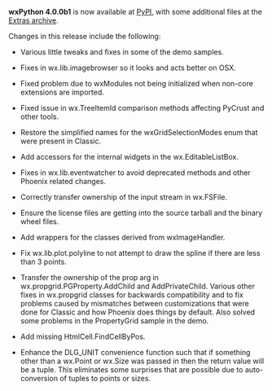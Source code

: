 <!--
.. title: wxPython 4.0.0b1 Released
.. slug: wxpython-4.0.0b1-release
.. date: 2017-07-22 16:35:19 UTC
.. tags: Development, Release, Phoenix
.. category: 
.. link: 
.. description: 
.. type: text
-->

**wxPython 4.0.0b1** is now available at 
[PyPI](https://pypi.python.org/pypi/wxPython/4.0.0b1), with some 
additional files at the 
[Extras archive](https://extras.wxPython.org/wxPython4/extras/).

Changes in this release include the following:

* Various little tweaks and fixes in some of the demo samples.

* Fixes in wx.lib.imagebrowser so it looks and acts better on OSX.

* Fixed problem due to wxModules not being initialized when non-core
  extensions are imported.

* Fixed issue in wx.TreeItemId comparison methods affecting PyCrust and
  other tools.

* Restore the simplified names for the wxGridSelectionModes enum that were
  present in Classic.

* Add accessors for the internal widgets in the wx.EditableListBox.

* Fixes in wx.lib.eventwatcher to avoid deprecated methods and other Phoenix
  related changes.

* Correctly transfer ownership of the input stream in wx.FSFile.

* Ensure the license files are getting into the source tarball and the
  binary wheel files.

* Add wrappers for the classes derived from wxImageHandler.

* Fix wx.lib.plot.polyline to not attempt to draw the spline if there are
  less than 3 points.

* Transfer the ownership of the prop arg in wx.propgrid.PGProperty.AddChild
  and AddPrivateChild. Various other fixes in wx.propgrid classes for
  backwards compatibility and to fix problems caused by mismatches between
  customizations that were done for Classic and how Phoenix does things by
  default. Also solved some problems in the PropertyGrid sample in the demo.

* Add missing HtmlCell.FindCellByPos.

* Enhance the DLG_UNIT convenience function such that if something other than
  a wx.Point or wx.Size was passed in then the return value will be a tuple.
  This eliminates some surprises that are possible due to auto-conversion of
  tuples to points or sizes.


